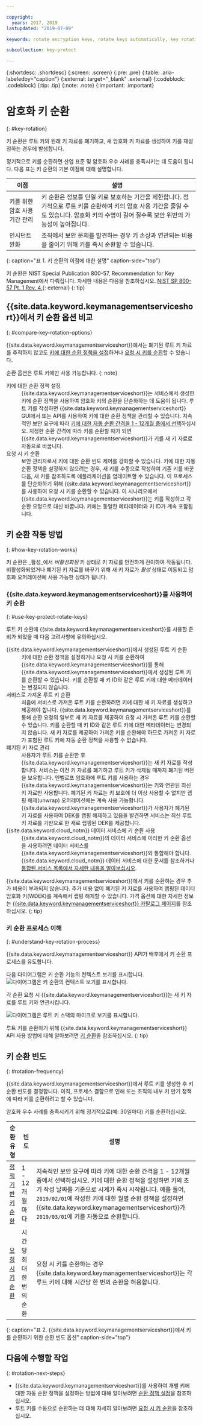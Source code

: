 ```yaml
---

copyright:
  years: 2017, 2019
lastupdated: "2019-07-09"

keywords: rotate encryption keys, rotate keys automatically, key rotation

subcollection: key-protect

---
```


{:shortdesc: .shortdesc}
{:screen: .screen}
{:pre: .pre}
{:table: .aria-labeledby="caption"}
{:external: target="_blank" .external}
{:codeblock: .codeblock}
{:tip: .tip}
{:note: .note}
{:important: .important}

# 암호화 키 순환
{: #key-rotation}

키 순환은 루트 키의 원래 키 자료를 폐기하고, 새 암호화 키 자료를 생성하여 키를 재설정하는 경우에 발생합니다.

정기적으로 키를 순환하면 산업 표준 및 암호화 우수 사례를 충족시키는 데 도움이 됩니다. 다음 표는 키 순환의 기본 이점에 대해 설명합니다.

|이점 |설명 |
| --- | --- |
|키를 위한 암호 사용 기간 관리 |키 순환은 정보를 단일 키로 보호하는 기간을 제한합니다. 정기적으로 루트 키를 순환하여 키의 암호 사용 기간을 줄일 수도 있습니다. 암호화 키의 수명이 길어 질수록 보안 위반의 가능성이 높아집니다. |
|인시던트 완화 |조직에서 보안 문제를 발견하는 경우 키 손상과 연관되는 비용을 줄이기 위해 키를 즉시 순환할 수 있습니다. |
{: caption="표 1. 키 순환의 이점에 대한 설명" caption-side="top"}

키 순환은 NIST Special Publication 800-57, Recommendation for Key Management에서 다뤄집니다. 자세한 내용은 다음을 참조하십시오. [NIST SP 800-57 Pt. 1 Rev. 4.](https://www.nist.gov/publications/recommendation-key-management-part-1-general-0){: external}
{: tip}

## {{site.data.keyword.keymanagementserviceshort}}에서 키 순환 옵션 비교
{: #compare-key-rotation-options}

{{site.data.keyword.keymanagementserviceshort}}에서는 폐기된 루트 키 자료를 추적하지 않고도 [키에 대한 순환 정책을 설정](/docs/services/key-protect?topic=key-protect-set-rotation-policy)하거나 [요청 시 키를 순환](/docs/services/key-protect?topic=key-protect-rotate-keys)할 수 있습니다. 

순환 옵션은 루트 키에만 사용 가능합니다.
{: note}

<dl>
  <dt>키에 대한 순환 정책 설정</dt>
    <dd>{{site.data.keyword.keymanagementserviceshort}}는 서비스에서 생성한 키에 순환 정책을 사용하여 암호화 키의 순환을 단순화하는 데 도움이 됩니다. 루트 키를 작성하면 {{site.data.keyword.keymanagementserviceshort}} GUI에서 또는 API를 사용하여 키에 대한 순환 정책을 관리할 수 있습니다. 지속적인 보안 요구에 따라 <a href="/docs/services/key-protect?topic=key-protect-key-rotation#rotation-frequency">키에 대한 자동 순환 간격을 1 - 12개월 중에서 선택</a>하십시오. 지정한 순환 간격에 따라 키를 순환할 때가 되면 {{site.data.keyword.keymanagementserviceshort}}가 키를 새 키 자료로 자동으로 바꿉니다.</dd>
  <dt>요청 시 키 순환</dt>
    <dd>보안 관리자로서 키에 대한 순환 빈도 제어를 강화할 수 있습니다. 키에 대한 자동 순환 정책을 설정하지 않으려는 경우, 새 키를 수동으로 작성하여 기존 키를 바꾼 다음, 새 키를 참조하도록 애플리케이션을 업데이트할 수 있습니다. 이 프로세스를 단순화하기 위해 {{site.data.keyword.keymanagementserviceshort}}를 사용하여 요청 시 키를 순환할 수 있습니다. 이 시나리오에서 {{site.data.keyword.keymanagementserviceshort}}는 키를 작성하고 각 순환 요청으로 대신 바꿉니다. 키에는 동일한 메타데이터와 키 ID가 계속 포함됩니다.</dd>
</dl>

## 키 순환 작동 방법 
{: #how-key-rotation-works}

키 순환은 _활성_에서 _비활성화됨_ 키 상태로 키 자료를 안전하게 전이하여 작동됩니다. 비활성화되었거나 폐기된 키 자료를 바꾸기 위해 새 키 자료가 _활성_ 상태로 이동되고 암호화 오퍼레이션에 사용 가능한 상태가 됩니다.

### {{site.data.keyword.keymanagementserviceshort}}를 사용하여 키 순환
{: #use-key-protect-rotate-keys}

루트 키 순환에 {{site.data.keyword.keymanagementserviceshort}}를 사용할 준비가 되었을 때 다음 고려사항에 유의하십시오.

<dl>
  <dt>{{site.data.keyword.keymanagementserviceshort}}에서 생성된 루트 키 순환</dt>
    <dd>키에 대한 순환 정책을 설정하거나 요청 시 키를 순환하여 {{site.data.keyword.keymanagementserviceshort}}를 통해 {{site.data.keyword.keymanagementserviceshort}}에서 생성된 루트 키를 순환할 수 있습니다. 키를 순환할 때 키 ID와 같은 루트 키에 대한 메타데이터는 변경되지 않습니다.</dd>
  <dt>서비스로 가져온 루트 키 순환</dt>
    <dd>처음에 서비스로 가져온 루트 키를 순환하려면 키에 대한 새 키 자료를 생성하고 제공해야 합니다. {{site.data.keyword.keymanagementserviceshort}}를 통해 순환 요청의 일부로 새 키 자료를 제공하여 요청 시 가져온 루트 키를 순환할 수 있습니다. 키를 순환할 때 키 ID와 같은 루트 키에 대한 메타데이터는 변경되지 않습니다. 새 키 자료를 제공하여 가져온 키를 순환해야 하므로 가져온 키 자료가 포함된 루트 키에 자동 순환 정책을 사용할 수 없습니다.</dd>
  <dt>폐기된 키 자료 관리</dt>
    <dd>사용자가 루트 키를 순환한 후 {{site.data.keyword.keymanagementserviceshort}}는 새 키 자료를 작성합니다. 서비스는 이전 키 자료를 폐기하고 루트 키가 삭제될 때까지 폐기된 버전을 보유합니다. 엔벨로프 암호화에 루트 키를 사용하는 경우 {{site.data.keyword.keymanagementserviceshort}}는 키와 연관된 최신 키 자료만 사용합니다. 폐기된 키 자료는 키 보호에 더 이상 사용할 수 없지만 랩핑 해제(unwrap) 오퍼레이션에는 계속 사용 가능합니다. {{site.data.keyword.keymanagementserviceshort}}가 사용자가 폐기된 키 자료를 사용하여 DEK를 랩핑 해제하고 있음을 발견하면 서비스는 최신 루트 키 자료를 기반으로 한 새로 랩핑된 DEK를 제공합니다.</dd>
 <dt>{{site.data.keyword.cloud_notm}} 데이터 서비스에 키 순환 사용</dt>
    <dd>{{site.data.keyword.cloud_notm}}의 데이터 서비스에 이러한 키 순환 옵션을 사용하려면 데이터 서비스를 {{site.data.keyword.keymanagementserviceshort}}와 통합해야 합니다. {{site.data.keyword.cloud_notm}} 데이터 서비스에 대한 문서를 참조하거나 <a href="/docs/services/key-protect?topic=key-protect-integrate-services">통합된 서비스 목록에서 자세한 내용을 알아보십시오</a>.</dd>
</dl>

{{site.data.keyword.keymanagementserviceshort}}에서 키를 순환하는 경우 추가 비용이 부과되지 않습니다. 추가 비용 없이 폐기된 키 자료를 사용하여 랩핑된 데이터 암호화 키(WDEK)를 계속해서 랩핑 해제할 수 있습니다. 가격 옵션에 대한 자세한 정보는 [{{site.data.keyword.keymanagementserviceshort}} 카탈로그 페이지](https://{DomainName}/catalog/services/key-protect)를 참조하십시오.
{: tip}

### 키 순환 프로세스 이해
{: #understand-key-rotation-process}

{{site.data.keyword.keymanagementserviceshort}} API가 배후에서 키 순환 프로세스를 유도합니다.  

다음 다이어그램은 키 순환 기능의 컨텍스트 보기를 표시합니다.
![다이어그램은 키 순환의 컨텍스트 보기를 표시합니다.](../images/key-rotation_min.svg)

각 순환 요청 시 {{site.data.keyword.keymanagementserviceshort}}는 새 키 자료를 루트 키와 연관시킵니다. 

![다이어그램은 루트 키 스택의 마이크로 보기를 표시합니다.](../images/root-key-stack_min.svg)

루트 키를 순환하기 위해 {{site.data.keyword.keymanagementserviceshort}} API 사용 방법에 대해 알아보려면 [키 순환](/docs/services/key-protect?topic=key-protect-rotate-keys)을 참조하십시오. 
{: tip}

## 키 순환 빈도
{: #rotation-frequency}

{{site.data.keyword.keymanagementserviceshort}}에서 루트 키를 생성한 후 키 순환 빈도를 결정합니다. 이직, 프로세스 결함으로 인해 또는 조직의 내부 키 만기 정책에 따라 키를 순환하려고 할 수 있습니다. 

암호화 우수 사례를 충족시키기 위해 정기적으로(예: 30일마다) 키를 순환하십시오. 

| 순환 유형 | 빈도 |설명 |
| --- | --- | --- |
| [정책 기반 키 순환](/docs/services/key-protect?topic=key-protect-set-rotation-policy) | 1 - 12개월마다 | 지속적인 보안 요구에 따라 키에 대한 순환 간격을 1 - 12개월 중에서 선택하십시오. 키에 대한 순환 정책을 설정하면 키의 초기 작성 날짜를 기준으로 시계가 즉시 시작됩니다. 예를 들어, `2019/02/01`에 작성한 키에 대한 월별 순환 정책을 설정하면 {{site.data.keyword.keymanagementserviceshort}}가 `2019/03/01`에 키를 자동으로 순환합니다.|
| [요청 시 키 순환](/docs/services/key-protect?topic=key-protect-rotate-keys) | 시간당 최대 한 번의 순환 | 요청 시 키를 순환하는 경우 {{site.data.keyword.keymanagementserviceshort}}는 각 루트 키에 대해 시간당 한 번의 순환을 허용합니다. |
{: caption="표 2. {{site.data.keyword.keymanagementserviceshort}}에서 키를 순환하기 위한 순환 빈도 옵션" caption-side="top"}

## 다음에 수행할 작업
{: #rotation-next-steps}

- {{site.data.keyword.keymanagementserviceshort}}를 사용하여 개별 키에 대한 자동 순환 정책을 설정하는 방법에 대해 알아보려면 [순환 정책 설정](/docs/services/key-protect?topic=key-protect-set-rotation-policy)을 참조하십시오.
- 루트 키를 수동으로 순환하는 데 대해 자세히 알아보려면 [요청 시 키 순환](/docs/services/key-protect?topic=key-protect-rotate-keys)을 참조하십시오.
